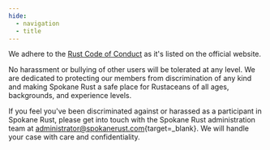 ```yaml
---
hide:
  - navigation
  - title
---
```


We adhere to the [Rust Code of Conduct](https://www.rust-lang.org/policies/code-of-conduct#:~:text=We%20are%20committed%20to%20providing,nationality%2C%20or%20other%20similar%20characteristic.) as it's listed on the official website.

No harassment or bullying of other users will be tolerated at any level. We are dedicated to protecting our members from discrimination of any kind and making Spokane Rust a safe place for Rustaceans of all ages, backgrounds, and experience levels.

If you feel you've been discriminated against or harassed as a participant in Spokane Rust, please get into touch with the Spokane Rust administration team at [administrator@spokanerust.com](mailto:administrator@spokanerust.com){target=_blank}. We will handle your case with care and confidentiality.